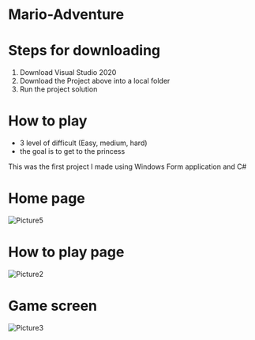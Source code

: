 # Mario-Adventure

# Steps for downloading
1. Download Visual Studio 2020
2. Download the Project above into a local folder
3. Run the project solution

# How to play
- 3 level of difficult (Easy, medium, hard)
- the goal is to get to the princess

This was the first project I made using Windows Form application and C#

# Home page
![Picture5](https://user-images.githubusercontent.com/60102839/103259338-edcc1980-4966-11eb-8b55-49bbf4d7eb6a.png)

# How to play page
![Picture2](https://user-images.githubusercontent.com/60102839/103259381-1f44e500-4967-11eb-8e36-e3feb7180f8a.png)

# Game screen 
![Picture3](https://user-images.githubusercontent.com/60102839/103259374-1bb15e00-4967-11eb-8fad-493a2f9d5c0c.png)

